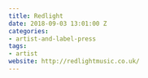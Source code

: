```yaml
---
title: Redlight
date: 2018-09-03 13:01:00 Z
categories:
- artist-and-label-press
tags:
- artist
website: http://redlightmusic.co.uk/
---
```


